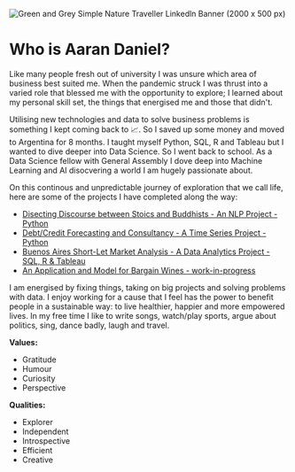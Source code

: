 
![Green and Grey Simple Nature Traveller Linkedln Banner (2000 x 500 px)](https://github.com/acdaniel864/acdaniel864/assets/62990137/6715e5e4-65a9-4502-a348-951cf3b570d7)

# Who is Aaran Daniel?

Like many people fresh out of university I was unsure which area of business best suited me. When the pandemic struck I was thrust into a varied role that blessed me with the opportunity to explore; I learned about my personal skill set, the things that energised me and those that didn't.

Utilising new technologies and data to solve business problems is something I kept coming back to 📈. So I saved up some money and moved to Argentina for 8 months. I taught myself Python, SQL, R and Tableau but I wanted to dive deeper into Data Science. So I went back to school. As a Data Science fellow with General Assembly I dove deep into Machine Learning and AI disocvering a world I am hugely passionate about. 

On this continous and unpredictable journey of exploration that we call life, here are some of the projects I have completed along the way:

- [Disecting Discourse between Stoics and Buddhists - An NLP Project - Python](https://github.com/acdaniel864/nlp-reddit-classification)
- [Debt/Credit Forecasting and Consultancy - A Time Series Project - Python](https://github.com/acdaniel864/time-series-credit-forecasting)
- [Buenos Aires Short-Let Market Analysis - A Data Analytics Project - SQL, R & Tableau](https://medium.com/@aarandaniel/airbnbs-in-buenos-aires-f40274f219fb)
- [An Application and Model for Bargain Wines - work-in-progress](https://github.com/acdaniel864/capstone)

I am energised by fixing things, taking on big projects and solving problems with data. I enjoy working for a cause that I feel has the power to benefit people in a sustainable way: to live healthier, happier and more empowered lives. In my free time I like to write songs, watch/play sports, argue about politics, sing, dance badly, laugh and travel. 

**Values:**
- Gratitude 
- Humour 
- Curiosity 
- Perspective

**Qualities:**
- Explorer
- Independent
- Introspective
- Efficient
- Creative

